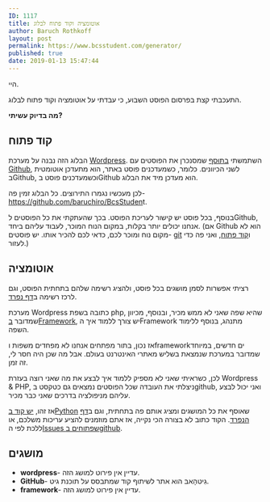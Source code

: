 ```yaml
---
ID: 1117
title: אוטומציה וקוד פתוח לבלוג
author: Baruch Rothkoff
layout: post
permalink: https://www.bcsstudent.com/generator/
published: true
date: 2019-01-13 15:47:44
---
```

<!-- wp:paragraph -->
<p>היי.</p>
<!-- /wp:paragraph -->
<!-- wp:paragraph -->
<p>התעכבתי קצת בפרסום הפוסט השבוע, כי עבדתי על אוטומציה וקוד פתוח לבלוג.</p>
<!-- /wp:paragraph -->
<!-- wp:paragraph -->
<p><strong>מה בדיוק עשיתי?</strong></p>
<!-- /wp:paragraph -->
<!-- wp:heading -->
<h2>קוד פתוח</h2>
<!-- /wp:heading -->
<!-- wp:paragraph -->
<p>הבלוג הזה נבנה על מערכת <a href="#1117_wordpress" term="wordpress">Wordpress</a>. השתמשתי <a aria-label="בתוסף (opens in a new tab)" href="https://github.com/mAAdhaTTah/wordpress-github-sync" rel="noreferrer noopener" target="_blank">בתוסף</a> שמסנכרן את הפוסטים עם <a href="#1117_github" term="github">Github</a>, לשני הכיוונים. כלומר, כשמעדכנים פוסט באתר, הוא מתעדכן אוטומטית בGithub, וכשמעדכנים פוסט בGithub הוא מעדכן מיד את הבלוג.</p>
<!-- /wp:paragraph -->
<!-- wp:paragraph -->
<p>לכן מעכשיו נגמרו התירוצים. כל הבלוג זמין פה- <a aria-label="https://github.com/baruchiro/BcsStuden (opens in a new tab)" href="https://github.com/baruchiro/BcsStudent" rel="noreferrer noopener" target="_blank">https://github.com/baruchiro/BcsStuden</a><a href="https://github.com/baruchiro/BcsStudent"></a>t.</p>
<!-- /wp:paragraph -->
<!-- wp:paragraph -->
<p>בנוסף, בכל פוסט יש קישור לעריכת הפוסט. בכך שהעתקתי את כל הפוסטים לGithub, אנחנו יכולים יותר בקלות, במקום הנוח המוכר, לעבוד עליהם ביחד. (אם Github הוא לא מקום נוח ומוכר לכם, כדאי לכם להכיר אותו. יש פוסטים- <a aria-label="git (opens in a new tab)" href="https://www.bcsstudent.com/git/" rel="noreferrer noopener" target="_blank">git</a> ו<a aria-label="קוד פתוח (opens in a new tab)" href="https://www.bcsstudent.com/open-source/" rel="noreferrer noopener" target="_blank">קוד פתוח</a>, ואני פה כדי לעזור.)</p>
<!-- /wp:paragraph -->
<!-- wp:heading -->
<h2>אוטומציה</h2>
<!-- /wp:heading -->
<!-- wp:paragraph -->
<p>רציתי אפשרות לסמן מושגים בכל פוסט, ולהציג רשימה שלהם בתחתית הפוסט, וגם לרכז רשימה ב<a href="https://www.bcsstudent.com/terms/">דף נפרד</a>.</p>
<!-- /wp:paragraph -->
<!-- wp:paragraph -->
<p>מערכת Wordpress כתובה בשפת php, שהיא שפה שאני לא ממש מכיר, ובנוסף, מכיוון שמדובר <a href="#1117_framework" term="framework">בFramework</a>, יש צורך ללמוד איך הFramework מתנהג, בנוסף ללימוד השפה.</p>
<!-- /wp:paragraph -->
<!-- wp:paragraph -->
<p>אז נכון, בתור מפתחים אנחנו לא מפחדים משפות וframeworkים חדשים, במיוחד שמדובר במערכת שנמצאת בשליש מאתרי האינטרנט בעולם. אבל מה שכן היה חסר לי, זה זמן.</p>
<!-- /wp:paragraph -->
<!-- wp:paragraph -->
<p>לכן, כשראיתי שאני לא מספיק ללמוד איך לבצע את מה שאני רוצה בעזרת Wordpress &amp; PHP, ניצלתי את העובדה שכל הפוסטים נמצאים גם כטקסט בgithub, ואני יכול לבצע עליהם מניפולציה בדרכים שאני כבר מכיר.</p>
<!-- /wp:paragraph -->
<!-- wp:paragraph -->
<p>אז זהו, <a aria-label="יש קוד בPython (opens in a new tab)" href="https://github.com/baruchiro/BcsStudent/tree/master/generator" rel="noreferrer noopener" target="_blank">יש קוד בPython</a> שאוסף את כל המושגים ומציג אותם פה בתחתית, וגם ב<a aria-label="דף הנפרד (opens in a new tab)" href="https://www.bcsstudent.com/terms/" rel="noreferrer noopener" target="_blank">דף הנפרד</a>. הקוד כתוב לא בצורה הכי נקייה, אז אתם מוזמנים להציע עריכות משלכם, או ללכת לפי ה<a aria-label="Issues שפתוחים בgithub (opens in a new tab)" href="https://github.com/baruchiro/BcsStudent/issues" rel="noreferrer noopener" target="_blank">Issues שפתוחים בgithub</a>.</p>
<!-- /wp:paragraph --><div class="terms_div">
<!-- wp:heading -->
<h2 class="terms_title">מושגים</h2>
<!-- /wp:heading -->
<!-- wp:list -->
<ul class="terms_list"><li id="1117_wordpress" term="wordpress"><strong>wordpress</strong>- עדיין אין פירוט למושג הזה.</li><li id="1117_github" term="github"><strong>GitHub</strong>- גִיטהָאבּ הוא אתר לשיתוף קוד שמתבסס על תוכנת גיט.</li><li id="1117_framework" term="framework"><strong>framework</strong>- עדיין אין פירוט למושג הזה.</li></ul>
<!-- /wp:list -->
</div>